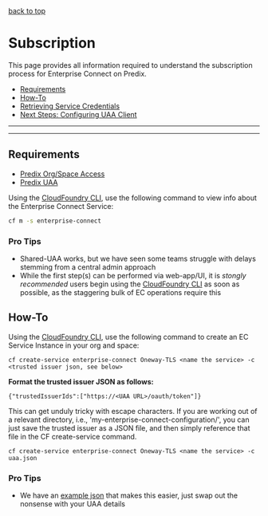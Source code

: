 <A NAME="top">
<A HREF="#top">back to top</A>

# Subscription
This page provides all information required to understand the subscription process for Enterprise Connect on Predix.

* [Requirements](#requirements)
* [How-To](#how-to)
* [Retrieving Service Credentials](./service-credentials.md)
* [Next Steps: Configuring UAA Client](./uaa.md)

---
---

## Requirements

* [Predix Org/Space Access](https://docs.cloudfoundry.org/concepts/roles.html)
* [Predix UAA](https://www.predix.io/services/service.html?id=1172)

Using the [CloudFoundry CLI](https://docs.cloudfoundry.org/cf-cli/install-go-cli.html), use the following command to view info about the Enterprise Connect Service: 
 
```bash
cf m -s enterprise-connect
```
 
### Pro Tips
- Shared-UAA works, but we have seen some teams struggle with delays stemming from a central admin approach
- While the first step(s) can be performed via web-app/UI, it is *stongly recommended* users begin using the [CloudFoundry CLI](https://docs.cloudfoundry.org/cf-cli/install-go-cli.html) as soon as possible, as the staggering bulk of EC operations require this

## How-To

Using the [CloudFoundry CLI](https://docs.cloudfoundry.org/cf-cli/install-go-cli.html), use the following command to create an EC Service Instance in your org and space: 

```
cf create-service enterprise-connect Oneway-TLS <name the service> -c <trusted issuer json, see below>
``` 

**Format the trusted issuer JSON as follows:** 

```
{"trustedIssuerIds":["https://<UAA URL>/oauth/token"]}
```

This can get unduly tricky with escape characters. If you are working out of a relevant directory, i.e., 'my-enterprise-connect-configuration/', you can just save the trusted issuer as a JSON file, and then simply reference that file in the CF create-service command. 

```
cf create-service enterprise-connect Oneway-TLS <name the service> -c uaa.json
``` 

### Pro Tips
- We have an [example json](../reference/uaa.json) that makes this easier, just swap out the nonsense with your UAA details

